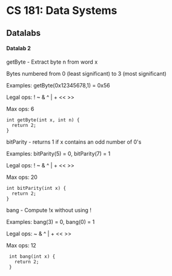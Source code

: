 # CS 181: Data Systems

## Datalabs

#### Datalab 2

getByte - Extract byte n from word x

Bytes numbered from 0 (least significant) to 3 (most significant)

Examples: getByte(0x12345678,1) = 0x56

Legal ops: ! ~ & ^ | + << >>

Max ops: 6

```
int getByte(int x, int n) {
  return 2;
}
```

bitParity - returns 1 if x contains an odd number of 0's

Examples: bitParity(5) = 0, bitParity(7) = 1

Legal ops: ! ~ & ^ | + << >>

Max ops: 20
```
int bitParity(int x) {
  return 2;
}
```

bang - Compute !x without using !

Examples: bang(3) = 0, bang(0) = 1 

Legal ops: ~ & ^ | + << >>

Max ops: 12

```
 int bang(int x) {
   return 2;
 }
```

